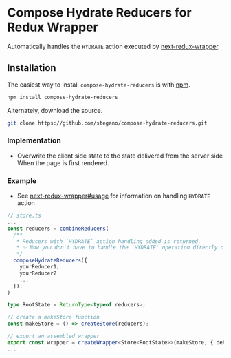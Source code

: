 # Compose Hydrate Reducers for Redux Wrapper

Automatically handles the `HYDRATE` action executed by [next-redux-wrapper](https://github.com/kirill-konshin/next-redux-wrapper).

## Installation

The easiest way to install `compose-hydrate-reducers` is with [npm](https://www.npmjs.com/).

```bash
npm install compose-hydrate-reducers
```

Alternately, download the source.

```bash
git clone https://github.com/stegano/compose-hydrate-reducers.git
```

### Implementation
- Overwrite the client side state to the state delivered from the server side When the page is first rendered.

### Example

- See [next-redux-wrapper#usage](https://github.com/kirill-konshin/next-redux-wrapper#usage) for information on handling `HYDRATE` action

```typescript
// store.ts
...
const reducers = combineReducers(
  /**
   * Reducers with `HYDRATE` action handling added is returned. 
   * ✨ Now you don't have to handle the `HYDRATE' operation directly on each reducer.
   */
  composeHydrateReducers({
    yourReducer1,
    yourReducer2
    ...
  });
)

type RootState = ReturnType<typeof reducers>;

// create a makeStore function
const makeStore = () => createStore(reducers);

// export an assembled wrapper
export const wrapper = createWrapper<Store<RootState>>(makeStore, { debug: true });
...
```
